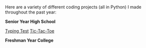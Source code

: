 Here are a variety of different coding projects (all in Python) I made throughout the past year:

**Senior Year High School**

[Typing Test](./typing_test.py)
[Tic-Tac-Toe](./tic-tac-toe.py)

**Freshman Year College**
